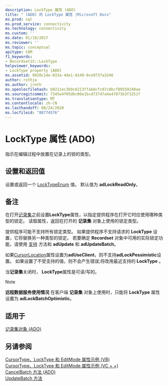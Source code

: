 ```yaml
---
description: LockType 属性 (ADO)
title: " (ADO) 的 LockType 属性 |Microsoft Docs"
ms.prod: sql
ms.prod_service: connectivity
ms.technology: connectivity
ms.custom: ''
ms.date: 01/19/2017
ms.reviewer: ''
ms.topic: conceptual
apitype: COM
f1_keywords:
- Recordset15::LockType
helpviewer_keywords:
- LockType property [ADO]
ms.assetid: 9920c14e-033a-4de1-8149-0ce9737a3246
author: rothja
ms.author: jroth
ms.openlocfilehash: b9211ec3b9c6213ffab8cfc07c8bcf89559240ae
ms.sourcegitcommit: 7345e4f05d6c06e1bcd73747a4a47873b3f3251f
ms.translationtype: MT
ms.contentlocale: zh-CN
ms.lasthandoff: 08/24/2020
ms.locfileid: "88774576"
---
```

# <a name="locktype-property-ado"></a>LockType 属性 (ADO)
指示在编辑过程中放置在记录上的锁的类型。  
  
## <a name="settings-and-return-values"></a>设置和返回值  
 设置或返回一个 [LockTypeEnum](./locktypeenum.md) 值。 默认值为 **adLockReadOnly**。  
  
## <a name="remarks"></a>备注  
 在打开[记录集](./recordset-object-ado.md)之前设置**LockType**属性，以指定提供程序在打开它时应使用哪种类型的锁定。 读取属性，返回在打开的 **记录集** 对象上使用的锁定类型。  
  
 提供程序可能不支持所有锁定类型。 如果提供程序不支持请求的 **LockType** 设置，它将替换另一种类型的锁定。 若要确定 **Recordset** 对象中可用的实际锁定功能，请使用 [支持](./supports-method.md) 方法和 **adUpdate** 和 **adUpdateBatch**。  
  
 如果[CursorLocation](./cursorlocation-property-ado.md)属性设置为**adUseClient**，则不支持**adLockPessimistic**设置。 如果设置了不受支持的值，则不会产生错误;将改用最近支持的 **LockType** 。  
  
 当**记录集**关闭时， **LockType**属性是可读/写的。  
  
> [!NOTE]
>  **远程数据服务使用情况** 在客户端 **记录集** 对象上使用时，只能将 **LockType** 属性设置为 **adLockBatchOptimistic**。  
  
## <a name="applies-to"></a>适用于  
 [记录集对象 (ADO)](./recordset-object-ado.md)  
  
## <a name="see-also"></a>另请参阅  
 [CursorType、LockType 和 EditMode 属性示例 (VB) ](./cursortype-locktype-and-editmode-properties-example-vb.md)   
 [CursorType、LockType 和 EditMode 属性示例 (VC + +) ](./cursortype-locktype-and-editmode-properties-example-vc.md)   
 [CancelBatch 方法 (ADO) ](./cancelbatch-method-ado.md)   
 [UpdateBatch 方法](./updatebatch-method.md)